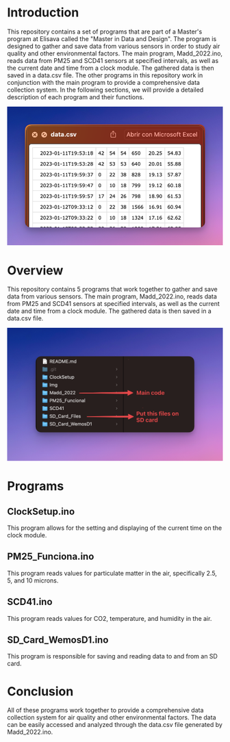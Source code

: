 # Introduction
This repository contains a set of programs that are part of a Master's program at Elisava called the "Master in Data and Design". The program is designed to gather and save data from various sensors in order to study air quality and other environmental factors. The main program, Madd_2022.ino, reads data from PM25 and SCD41 sensors at specified intervals, as well as the current date and time from a clock module. The gathered data is then saved in a data.csv file. The other programs in this repository work in conjunction with the main program to provide a comprehensive data collection system. In the following sections, we will provide a detailed description of each program and their functions.

![alt text](https://github.com/yok3r/MADD2022/blob/main/Img/Output.png)

# Overview
This repository contains 5 programs that work together to gather and save data from various sensors. The main program, Madd_2022.ino, reads data from PM25 and SCD41 sensors at specified intervals, as well as the current date and time from a clock module. The gathered data is then saved in a data.csv file.

![alt text](https://github.com/yok3r/MADD2022/blob/main/Img/Files.png)

# Programs
## ClockSetup.ino
This program allows for the setting and displaying of the current time on the clock module.

## PM25_Funciona.ino
This program reads values for particulate matter in the air, specifically 2.5, 5, and 10 microns.

## SCD41.ino
This program reads values for CO2, temperature, and humidity in the air.

## SD_Card_WemosD1.ino
This program is responsible for saving and reading data to and from an SD card.

# Conclusion
All of these programs work together to provide a comprehensive data collection system for air quality and other environmental factors. The data can be easily accessed and analyzed through the data.csv file generated by Madd_2022.ino.
